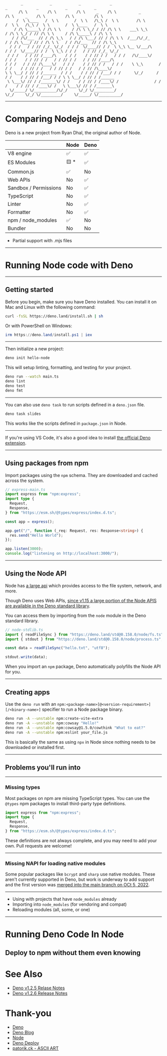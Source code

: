 ```
       _            _            _             _                            _             _            _            _      
      /\ \         /\ \         /\ \     _    /\ \          _              /\ \     _    /\ \         /\ \         /\ \    
     /  \ \____   /  \ \       /  \ \   /\_\ /  \ \        /\ \           /  \ \   /\_\ /  \ \       /  \ \____   /  \ \   
    / /\ \_____\ / /\ \ \     / /\ \ \_/ / // /\ \ \    ___\ \_\         / /\ \ \_/ / // /\ \ \     / /\ \_____\ / /\ \ \  
   / / /\/___  // / /\ \_\   / / /\ \___/ // / /\ \ \  /___/\/_/_       / / /\ \___/ // / /\ \ \   / / /\/___  // / /\ \_\ 
  / / /   / / // /_/_ \/_/  / / /  \/____// / /  \ \_\ \__ \/___/\     / / /  \/____// / /  \ \_\ / / /   / / // /_/_ \/_/ 
 / / /   / / // /____/\    / / /    / / // / /   / / /   /\/____\/    / / /    / / // / /   / / // / /   / / // /____/\    
/ / /   / / // /\____\/   / / /    / / // / /   / / /    \ \_\       / / /    / / // / /   / / // / /   / / // /\____\/    
\ \ \__/ / // / /______  / / /    / / // / /___/ / /      \/_/      / / /    / / // / /___/ / / \ \ \__/ / // / /______    
 \ \___\/ // / /_______\/ / /    / / // / /____\/ /                / / /    / / // / /____\/ /   \ \___\/ // / /_______\   
  \/_____/ \/__________/\/_/     \/_/ \/_________/                 \/_/     \/_/ \/_________/     \/_____/ \/__________/
```

---

# Comparing Nodejs and Deno

Deno is a new project from Ryan Dhal, the original author of Node.

|                       | Node | Deno |
| --------------------- | ---- | ---- |
| V8 engine             | ✅    | ✅    |
| ES Modules            | 🟨 *  | ✅    |
| Common.js             | ✅    | No   |
| Web APIs              | No   | ✅    |
| Sandbox / Permissions | No   | ✅    |
| TypeScript            | No   | ✅    |
| Linter                | No   | ✅    |
| Formatter             | No   | ✅    |
| npm / node_modules    | ✅    | No   |
| Bundler               | No   | No   |

- Partial support with .mjs files

---

# Running Node code with Deno

---

## Getting started

Before you begin, make sure you have Deno installed. You can install it on Mac
and Linux with the following command:

```bash
curl -fsSL https://deno.land/install.sh | sh
```

Or with PowerShell on Windows:

```powershell
irm https://deno.land/install.ps1 | iex
```

---

Then initialize a new project:

```bash
deno init hello-node
```

This will setup linting, formatting, and testing for your project.

```bash
deno run --watch main.ts
deno lint
deno test
deno fmt
```

---

You can also use `deno task` to run scripts defined in a `deno.json` file.

```bash
deno task slides
```

This works like the scripts defined in `package.json` in Node.

---

If you're using VS Code, it's also a good idea to install
[the official Deno extension](https://marketplace.visualstudio.com/items?itemName=denoland.vscode-deno).

---

## Using packages from npm

Import packages using the `npm` schema. They are downloaded and cached across
the system.

```ts
// express-main.ts
import express from "npm:express";
import type {
  Request,
  Response,
} from "https://esm.sh/@types/express/index.d.ts";

const app = express();

app.get("/", function (_req: Request, res: Response<string>) {
  res.send("Hello World");
});

app.listen(3000);
console.log("listening on http://localhost:3000/");
```

---

## Using the Node API

Node has
[a large api](https://nodejs.org/dist/latest-v18.x/docs/api/documentation.html)
which provides access to the file system, network, and more.

Though Deno uses Web APIs,
[since v1.15 a large portion of the Node APIS are available in the Deno standard library](https://deno.land/manual@v1.26.0/node/std_node).

You can access them by importing from the `node` module in the Deno standard
library.

```ts
// node-stdlib.ts
import { readFileSync } from "https://deno.land/std@0.158.0/node/fs.ts";
import { stdout } from "https://deno.land/std@0.158.0/node/process.ts";

const data = readFileSync("hello.txt", "utf8");

stdout.write(data);
```

When you import an `npm` package, Deno automatically polyfills the Node API for
you.

---

## Creating apps

Use the `deno run` with an
`npm:<package-name>[@<version-requirement>][/<binary-name>]` specifier to run a
Node package binary.

```bash
deno run -A --unstable npm:create-vite-extra
deno run -A --unstable npm:cowsay "Hello!"
deno run -A --unstable npm:cowsay@1.5.0/cowthink "What to eat?"
deno run -A --unstable npm:eslint your_file.js
```

This is basically the same as using `npx` in Node since nothing needs to be
downloaded or installed first.

---

## Problems you'll run into

---

### Missing types

Most packages on npm are missing TypeScript types. You can use the `@types` npm
packages to install third-party type definitions.

```ts
import express from "npm:express";
import type {
  Request,
  Response,
} from "https://esm.sh/@types/express/index.d.ts";
```

These definitions are not always complete, and you may need to add your own.
Pull requests are welcome!

---

### Missing NAPI for loading native modules

Some popular packages like `bcrypt` and `sharp` use native modules. These aren't
currently supported in Deno, but work is underway to add support and the first
version was
[merged into the main branch on OCt 5, 2022](https://github.com/denoland/deno/pull/13633).

---

- Using with projects that have `node_modules` already
- Importing into `node_modules` (for vendoring and compat)
- Reloading modules (all, some, or one)

---

# Running Deno Code In Node

## Deploy to npm without them even knowing

# See Also

- [Deno v1.2.5 Relase Notes](https://deno.com/blog/v1.25#experimental-npm-support)
- [Deno v1.2.6 Release Notes](https://deno.com/blog/v1.26#improvements-to-npm-support)

# Thank-you

- [Deno](https://deno.land/)
- [Deno Blog](https://deno.com/blog)
- [Node](https://nodejs.org/en/)
- [Deno Deploy](https://deno.com/deploy)
- [patorjk.ck - ASCII ART](https://patorjk.com/software/taag/#p=display&f=Impossible&t=Deno%20%2B%20Node)
